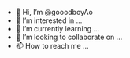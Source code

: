 - 👋 Hi, I’m @gooodboyAo
- 👀 I’m interested in ...
- 🌱 I’m currently learning ...
- 💞️ I’m looking to collaborate on ...
- 📫 How to reach me ...

<!---
gooodboyAo/gooodboyAo is a ✨ special ✨ repository because its `README.md` (this file) appears on your GitHub profile.
You can click the Preview link to take a look at your changes.
--->
